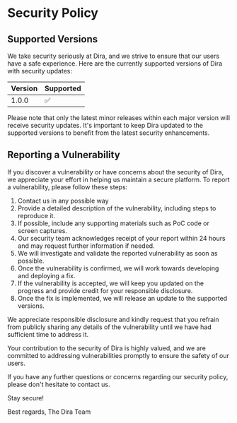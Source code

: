# Security Policy

## Supported Versions

We take security seriously at Dira, and we strive to ensure that our users have a safe experience. Here are the currently supported versions of Dira with security updates:

| Version | Supported          |
| ------- | ------------------ |
| 1.0.0 | :white_check_mark: |

Please note that only the latest minor releases within each major version will receive security updates. It's important to keep Dira updated to the supported versions to benefit from the latest security enhancements.

## Reporting a Vulnerability

If you discover a vulnerability or have concerns about the security of Dira, we appreciate your effort in helping us maintain a secure platform. To report a vulnerability, please follow these steps:

1. Contact us in any possible way
2. Provide a detailed description of the vulnerability, including steps to reproduce it.
3. If possible, include any supporting materials such as PoC code or screen captures.
4. Our security team acknowledges receipt of your report within 24 hours and may request further information if needed.
5. We will investigate and validate the reported vulnerability as soon as possible.
6. Once the vulnerability is confirmed, we will work towards developing and deploying a fix.
7. If the vulnerability is accepted, we will keep you updated on the progress and provide credit for your responsible disclosure.
8. Once the fix is implemented, we will release an update to the supported versions.

We appreciate responsible disclosure and kindly request that you refrain from publicly sharing any details of the vulnerability until we have had sufficient time to address it.

Your contribution to the security of Dira is highly valued, and we are committed to addressing vulnerabilities promptly to ensure the safety of our users.

If you have any further questions or concerns regarding our security policy, please don't hesitate to contact us.

Stay secure!

Best regards,
The Dira Team
